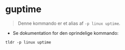 # guptime

> Denne kommando er et alias af `-p linux uptime`.

- Se dokumentation for den oprindelige kommando:

`tldr -p linux uptime`
